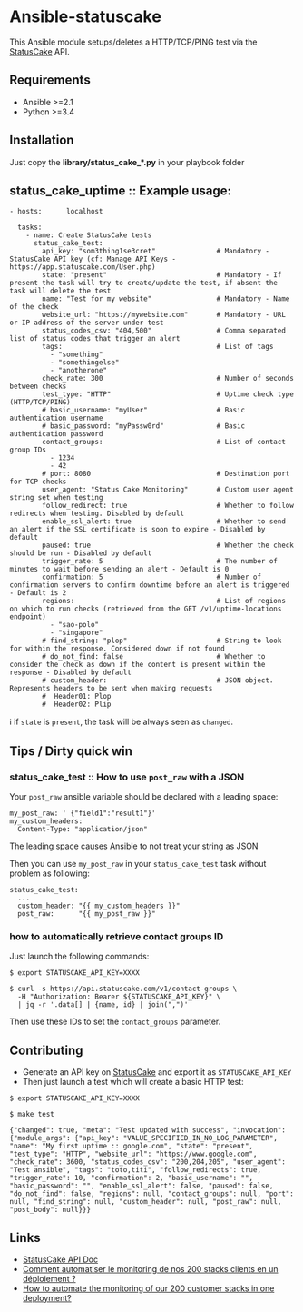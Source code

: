 # Ansible-statuscake

This Ansible module setups/deletes a HTTP/TCP/PING test via the [StatusCake](https://www.statuscake.com) API.

## Requirements

* Ansible >=2.1
* Python >=3.4

## Installation

Just copy the **library/status_cake_*.py** in your playbook folder

## status_cake_uptime :: Example usage:

```
- hosts:      localhost

  tasks:
    - name: Create StatusCake tests
      status_cake_test:
        api_key: "som3thing1se3cret"               # Mandatory - StatusCake API key (cf: Manage API Keys - https://app.statuscake.com/User.php)
        state: "present"                           # Mandatory - If present the task will try to create/update the test, if absent the task will delete the test
        name: "Test for my website"                # Mandatory - Name of the check
        website_url: "https://mywebsite.com"       # Mandatory - URL or IP address of the server under test
        status_codes_csv: "404,500"                # Comma separated list of status codes that trigger an alert
        tags:                                      # List of tags
          - "something"
          - "somethingelse"
          - "anotherone"
        check_rate: 300                            # Number of seconds between checks
        test_type: "HTTP"                          # Uptime check type (HTTP/TCP/PING)
        # basic_username: "myUser"                 # Basic authentication username
        # basic_password: "myPassw0rd"             # Basic authentication password
        contact_groups:                            # List of contact group IDs
          - 1234
          - 42
        # port: 8080                               # Destination port for TCP checks
        user_agent: "Status Cake Monitoring"       # Custom user agent string set when testing
        follow_redirect: true                      # Whether to follow redirects when testing. Disabled by default
        enable_ssl_alert: true                     # Whether to send an alert if the SSL certificate is soon to expire - Disabled by default
        paused: true                               # Whether the check should be run - Disabled by default
        trigger_rate: 5                            # The number of minutes to wait before sending an alert - Default is 0
        confirmation: 5                            # Number of confirmation servers to confirm downtime before an alert is triggered - Default is 2
        regions:                                   # List of regions on which to run checks (retrieved from the GET /v1/uptime-locations endpoint)
          - "sao-polo"
          - "singapore"
        # find_string: "plop"                      # String to look for within the response. Considered down if not found
        # do_not_find: false                       # Whether to consider the check as down if the content is present within the response - Disabled by default
        # custom_header:                           # JSON object. Represents headers to be sent when making requests
        #  Header01: Plop
        #  Header02: Plip
```

:information_source: if `state` is `present`, the task will be always seen as
`changed`.

## Tips / Dirty quick win

### status_cake_test :: How to use `post_raw` with a JSON

Your `post_raw` ansible variable should be declared with a leading space:

```
my_post_raw: ' {"field1":"result1"}'
my_custom_headers:
  Content-Type: "application/json"
```

The leading space causes Ansible to not treat your string as JSON

Then you can use `my_post_raw` in your `status_cake_test` task without problem as following:

```
status_cake_test:
  ...
  custom_header: "{{ my_custom_headers }}"
  post_raw:      "{{ my_post_raw }}"
```

### how to automatically retrieve contact groups ID

Just launch the following commands:

```
$ export STATUSCAKE_API_KEY=XXXX

$ curl -s https://api.statuscake.com/v1/contact-groups \
  -H "Authorization: Bearer ${STATUSCAKE_API_KEY}" \
  | jq -r '.data[] | {name, id} | join(",")'
```

Then use these IDs to set the `contact_groups` parameter.

## Contributing

* Generate an API key on [StatusCake](https://app.statuscake.com/User.php) and export
it as `STATUSCAKE_API_KEY`
* Then just launch a test which will create a basic HTTP test:

```
$ export STATUSCAKE_API_KEY=XXXX

$ make test

{"changed": true, "meta": "Test updated with success", "invocation": {"module_args": {"api_key": "VALUE_SPECIFIED_IN_NO_LOG_PARAMETER", "name": "My first uptime :: google.com", "state": "present", "test_type": "HTTP", "website_url": "https://www.google.com", "check_rate": 3600, "status_codes_csv": "200,204,205", "user_agent": "Test ansible", "tags": "toto,titi", "follow_redirects": true, "trigger_rate": 10, "confirmation": 2, "basic_username": "", "basic_password": "", "enable_ssl_alert": false, "paused": false, "do_not_find": false, "regions": null, "contact_groups": null, "port": null, "find_string": null, "custom_header": null, "post_raw": null, "post_body": null}}}
```

## Links

* [StatusCake API Doc](https://statuscake.com/api/v1)
* [Comment automatiser le monitoring de nos 200 stacks clients en un déploiement ?](https://toucantoco.com/en/tech-blog/tech/ansible_monitoring)
* [How to automate the monitoring of our 200 customer stacks in one deployment?](https://toucantoco.com/en/tech-blog/tech/ansible_monitoring_en)
